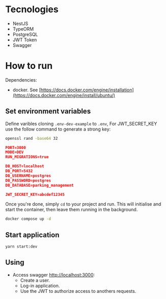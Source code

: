 # Tecnologies

- NestJS
- TypeORM
- PostgreSQL
- JWT Token
- Swagger

# How to run

Dependencies:

- docker. See [https://docs.docker.com/engine/installation](https://docs.docker.com/engine/install/ubuntu/)

## Set environment variables

Define varibles cloning `.env-dev-example` to `.env`, For JWT_SECRET_KEY use the follow command to generate a strong key:

```bash
openssl rand -base64 32
```

```json
PORT=3000
MODE=DEV
RUN_MIGRATIONS=true

DB_HOST=localhost
DB_PORT=5432
DB_USERNAME=postgres
DB_PASSWORD=postgres
DB_DATABASE=parking_management

JWT_SECRET_KEY=abcdef12345
```

Once you're done, simply `cd` to your project and run. This will initialise and start the
container, then leave them running in the background.

```bash
docker compose up -d
```

## Start application

```bash
yarn start:dev
```

## Using

- Access swagger [http://localhost:3000](http://localhost:3000):
  - Create a user.
  - Log-in application.
  - Use the JWT to authorize access to anothers requests.
